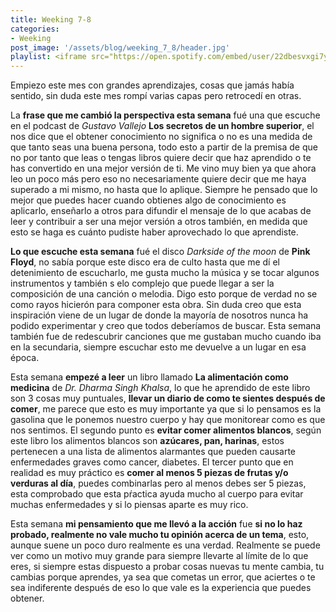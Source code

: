 ```yaml
---
title: Weeking 7-8
categories:
- Weeking
post_image: '/assets/blog/weeking_7_8/header.jpg'
playlist: <iframe src="https://open.spotify.com/embed/user/22dbesvxgi7yutcssxnumbkwa/playlist/2SQuiaZB76ZhzRBYc2RAqS" width="100%" height="380" frameborder="0" allowtransparency="true" allow="encrypted-media"></iframe>
---
```

Empiezo este mes con grandes aprendizajes, cosas que jamás había sentido, sin duda este mes rompí varias capas pero retrocedí en otras.

La **frase que me cambió la perspectiva esta semana** fué una que escuche en el podcast de *Gustavo Vallejo* **Los secretos de un hombre superior**, el nos dice que el obtener conocimiento no significa o no es una medida de que tanto seas una buena persona, todo esto a partir de la premisa de que no por tanto que leas o tengas libros quiere decir que haz aprendido o te has convertido en una mejor versión de ti. Me vino muy bien ya que ahora leo un poco más pero eso no necesariamente quiere decir que me haya superado a mi mismo, no hasta que lo aplique. Siempre he pensado que lo mejor que puedes hacer cuando obtienes algo de conocimiento es aplicarlo, enseñarlo a otros para difundir el mensaje de lo que acabas de leer y contribuir a ser una mejor versión a otros también, en medida que esto se haga es cuánto pudiste haber aprovechado lo que aprendiste.

**Lo que escuche esta semana** fué el disco *Darkside of the moon* de **Pink Floyd**, no sabía porque este disco era de culto hasta que me dí el detenimiento de escucharlo, me gusta mucho la música y se tocar algunos instrumentos y también s elo complejo que puede llegar a ser la composición de una canción o melodia. Digo esto porque de verdad no se como rayos hicierón para componer esta obra. Sin duda creo que esta inspiración viene de un lugar de donde la mayoría de nosotros nunca ha podido experimentar y creo que todos deberíamos de buscar.
Esta semana también fue de redescubrir canciones que me gustaban mucho cuando iba en la secundaria, siempre escuchar esto me devuelve a un lugar en esa época.

Esta semana **empezé a leer** un libro llamado **La alimentación como medicina** de *Dr. Dharma Singh Khalsa*, lo que he aprendido de este libro son 3 cosas muy puntuales, **llevar un diario de como te sientes después de comer**, me parece que esto es muy importante ya que si lo pensamos es la gasolina que le ponemos nuestro cuerpo y hay que monitorear como es que nos sentimos. El segundo punto es **evitar comer alimentos blancos**, según este libro los alimentos blancos son **azúcares, pan, harinas**, estos pertenecen a una lista de alimentos alarmantes que pueden causarte enfermedades graves como cancer, diabetes. El tercer punto que en realidad es muy práctico es **comer al menos 5 piezas de frutas y/o verduras al día**, puedes combinarlas pero al menos debes ser 5 piezas, esta comprobado que esta pŕactica ayuda mucho al cuerpo para evitar muchas enfermedades y si lo piensas aparte es muy rico.

Esta semana **mi pensamiento que me llevó a la acción** fue **si no lo haz probado, realmente no vale mucho tu opinión acerca de un tema**, esto, aunque suene un poco duro realmente es una verdad. Realmente se puede ver como un motivo muy grande para siempre llevarte al límite de lo que eres, si siempre estas dispuesto a probar cosas nuevas tu mente cambia, tu cambias porque aprendes, ya sea que cometas un error, que aciertes o te sea indiferente después de eso lo que vale es la experiencia que puedes obtener.
